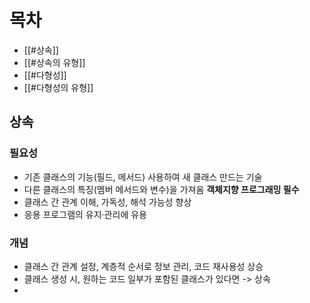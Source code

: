 
# 목차
- [[#상속]]
- [[#상속의 유형]]
- [[#다형성]]
- [[#다형성의 유형]]

## 상속
### 필요성
- 기존 클래스의 기능(필드, 메서드) 사용하여 새 클래스 만드는 기술
- 다른 클래스의 특징(멤버 메서드와 변수)을 가져옴 **객체지향 프로그래밍 필수**
- 클래스 간 관계 이해, 가독성, 해석 가능성 향상
- 응용 프로그램의 유지·관리에 유용

### 개념
- 클래스 간 관계 설정, 계층적 순서로 정보 관리, 코드 재사용성 상승
- 클래스 생성 시, 원하는 코드 일부가 포함된 클래스가 있다면 -> 상속
- 
